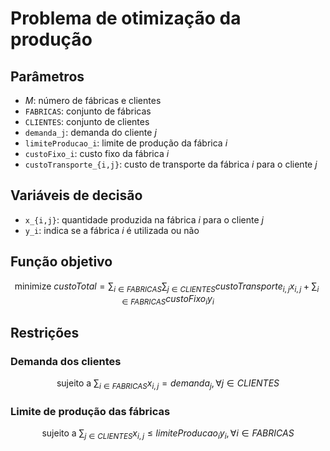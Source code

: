 # Problema de otimização da produção

## Parâmetros

- $M$: número de fábricas e clientes
- `FABRICAS`: conjunto de fábricas
- `CLIENTES`: conjunto de clientes
- `demanda_j`: demanda do cliente $j$
- `limiteProducao_i`: limite de produção da fábrica $i$
- `custoFixo_i`: custo fixo da fábrica $i$
- `custoTransporte_{i,j}`: custo de transporte da fábrica $i$ para o cliente $j$

## Variáveis de decisão

- `x_{i,j}`: quantidade produzida na fábrica $i$ para o cliente $j$
- `y_i`: indica se a fábrica $i$ é utilizada ou não

## Função objetivo

$$
\text{minimize } custoTotal = \sum_{i \in FABRICAS}\sum_{j \in CLIENTES} custoTransporte_{i,j} x_{i,j} + \sum_{i \in FABRICAS} custoFixo_i y_i
$$

## Restrições

### Demanda dos clientes

$$
\text{sujeito a } \sum_{i \in FABRICAS} x_{i,j} = demanda_j, \forall j \in CLIENTES
$$

### Limite de produção das fábricas

$$
\text{sujeito a } \sum_{j \in CLIENTES} x_{i,j} \leq limiteProducao_i y_i, \forall i \in FABRICAS
$$
